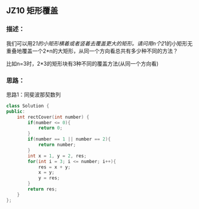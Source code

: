 ## JZ10 矩形覆盖
### 描述：
我们可以用2*1的小矩形横着或者竖着去覆盖更大的矩形。请问用n个2*1的小矩形无重叠地覆盖一个2*n的大矩形，从同一个方向看总共有多少种不同的方法？

比如n=3时，2*3的矩形块有3种不同的覆盖方法(从同一个方向看)

### 思路：
思路1：同斐波那契数列
```C++
class Solution {
public:
    int rectCover(int number) {
        if(number <= 0){
            return 0;
        }
        if(number == 1 || number == 2){
            return number;
        }
        int x = 1, y = 2, res;
        for(int i = 3; i <= number; i++){
            res = x + y;
            x = y;
            y = res;
        }
        return res;
    }
};
```
